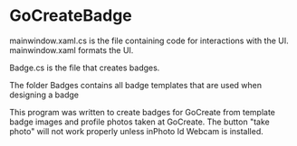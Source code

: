 # GoCreateBadge
mainwindow.xaml.cs is the file containing code for interactions with the UI.
mainwindow.xaml formats the UI.

Badge.cs is the file that creates badges.

The folder Badges contains all badge templates that are used when designing a badge

This program was written to create badges for GoCreate from template badge images and profile photos taken at GoCreate.
The button "take photo" will not work properly unless inPhoto Id Webcam is installed.
